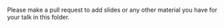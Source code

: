 Please make a pull request to add slides or any other material
you have for your talk in this folder.
